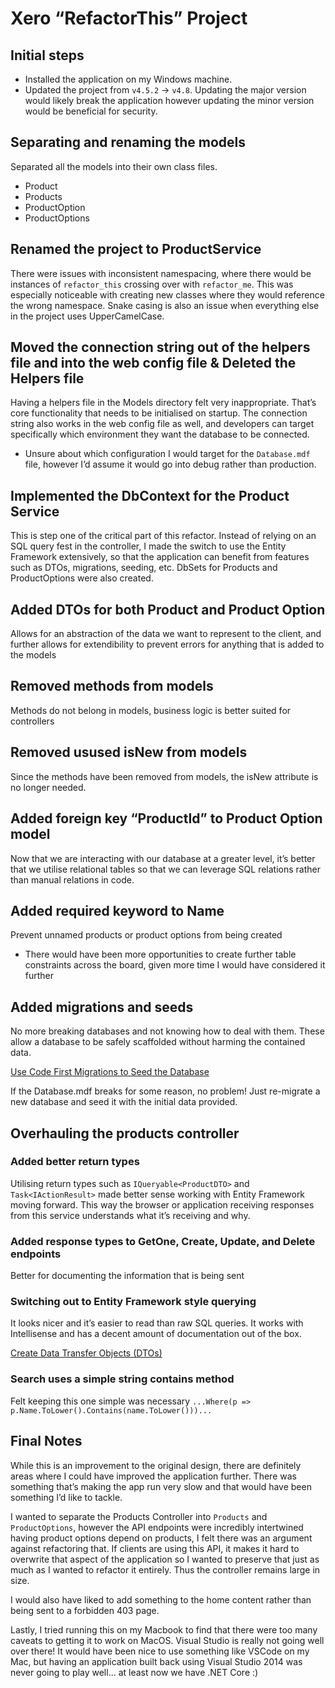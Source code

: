 # Xero “RefactorThis” Project

## Initial steps

- Installed the application on my Windows machine.
- Updated the project from `v4.5.2` → `v4.8`. Updating the major version would likely break the application however updating the minor version would be beneficial for security.

## Separating and renaming the models

Separated all the models into their own class files.

- Product
- Products
- ProductOption
- ProductOptions

## Renamed the project to ProductService

There were issues with inconsistent namespacing, where there would be instances of `refactor_this` crossing over with `refactor_me`. This was especially noticeable with creating new classes where they would reference the wrong namespace. Snake casing is also an issue when everything else in the project uses UpperCamelCase.

## Moved the connection string out of the helpers file and into the web config file & Deleted the Helpers file

Having a helpers file in the Models directory felt very inappropriate. That’s core functionality that needs to be initialised on startup. The connection string also works in the web config file as well, and developers can target specifically which environment they want the database to be connected.

- Unsure about which configuration I would target for the `Database.mdf` file, however I’d assume it would go into debug rather than production.

## Implemented the DbContext for the Product Service

This is step one of the critical part of this refactor. Instead of relying on an SQL query fest in the controller, I made the switch to use the Entity Framework extensively, so that the application can benefit from features such as DTOs, migrations, seeding, etc. DbSets for Products and ProductOptions were also created.

## Added DTOs for both Product and Product Option

Allows for an abstraction of the data we want to represent to the client, and further allows for extendibility to prevent errors for anything that is added to the models

## Removed methods from models

Methods do not belong in models, business logic is better suited for controllers

## Removed usused isNew from models

Since the methods have been removed from models, the isNew attribute is no longer needed.

## Added foreign key “ProductId” to Product Option model

Now that we are interacting with our database at a greater level, it’s better that we utilise relational tables so that we can leverage SQL relations rather than manual relations in code.

## Added required keyword to Name

Prevent unnamed products or product options from being created

- There would have been more opportunities to create further table constraints across the board, given more time I would have considered it further

## Added migrations and seeds

No more breaking databases and not knowing how to deal with them. These allow a database to be safely scaffolded without harming the contained data.

[Use Code First Migrations to Seed the Database](https://docs.microsoft.com/en-us/aspnet/web-api/overview/data/using-web-api-with-entity-framework/part-3)

If the Database.mdf breaks for some reason, no problem! Just re-migrate a new database and seed it with the initial data provided.

## Overhauling the products controller

### Added better return types

Utilising return types such as `IQueryable<ProductDTO>` and `Task<IActionResult>` made better sense working with Entity Framework moving forward. This way the browser or application receiving responses from this service understands what it’s receiving and why.

### Added response types to GetOne, Create, Update, and Delete endpoints

Better for documenting the information that is being sent

### Switching out to Entity Framework style querying

It looks nicer and it’s easier to read than raw SQL queries. It works with Intellisense and has a decent amount of documentation out of the box.

[Create Data Transfer Objects (DTOs)](https://docs.microsoft.com/en-us/aspnet/web-api/overview/data/using-web-api-with-entity-framework/part-5)

### Search uses a simple string contains method

Felt keeping this one simple was necessary `...Where(p => p.Name.ToLower().Contains(name.ToLower()))...`

## Final Notes

While this is an improvement to the original design, there are definitely areas where I could have improved the application further. There was something that’s making the app run very slow and that would have been something I’d like to tackle.

I wanted to separate the Products Controller into `Products` and `ProductOptions`, however the API endpoints were incredibly intertwined having product options depend on products, I felt there was an argument against refactoring that. If clients are using this API, it makes it hard to overwrite that aspect of the application so I wanted to preserve that just as much as I wanted to refactor it entirely. Thus the controller remains large in size.

I would also have liked to add something to the home content rather than being sent to a forbidden 403 page.

Lastly, I tried running this on my Macbook to find that there were too many caveats to getting it to work on MacOS. Visual Studio is really not going well over there! It would have been nice to use something like VSCode on my Mac, but having an application built back using Visual Studio 2014 was never going to play well... at least now we have .NET Core :)

